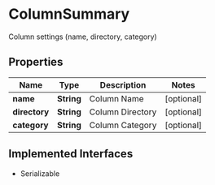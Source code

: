 

# ColumnSummary

Column settings (name, directory, category)
## Properties

Name | Type | Description | Notes
------------ | ------------- | ------------- | -------------
**name** | **String** | Column Name |  [optional]
**directory** | **String** | Column Directory |  [optional]
**category** | **String** | Column Category |  [optional]


## Implemented Interfaces

* Serializable


